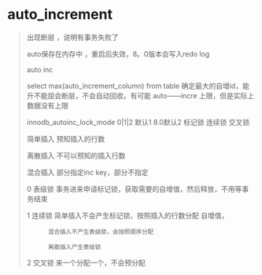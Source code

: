 # auto\_increment

> 出现断层 ，说明有事务失败了
>
> auto保存在内存中 ，重启后失效，8。0版本会写入redo log
>
> auto inc
>
> select max\(auto\_increment\_column\) from table 确定最大的自增id，能升不能屈会断层，不会自动回收。有可能 auto——incre 上限，但是实际上数据没有上限
>
> innodb\_autoinc\_lock\_mode  0\|1\|2  默认1 8.0默认2  标记锁 连续锁 交叉锁
>
> 简单插入  预知插入的行数
>
> 离散插入 不可以预知的插入行数
>
> 混合插入 部分指定inc key，部分不指定
>
> 0 表级锁 事务进来申请标记锁，获取需要的自增值，然后释放，不用等事务结束
>
> 1 连续锁 简单插入不会产生标记锁，按照插入的行数分配 自增值，
>
> ```
>       混合插入不产生表级锁，会按照顺序分配
>
>       离散插入产生表级锁
> ```
>
> 2 交叉锁  来一个分配一个，不会预分配




